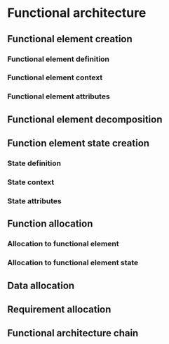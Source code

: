 # Functional architecture

## Functional element creation

### Functional element definition

### Functional element context

### Functional element attributes

## Functional element decomposition

## Function element state creation

### State definition

### State context

### State attributes

## Function allocation

### Allocation to functional element

### Allocation to functional element state

## Data allocation

## Requirement allocation

## Functional architecture chain

